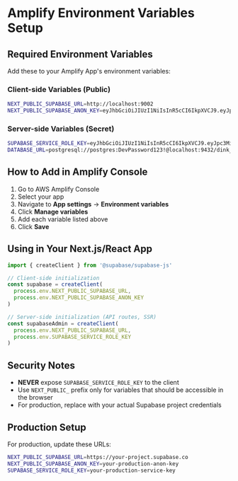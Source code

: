 # Amplify Environment Variables Setup

## Required Environment Variables

Add these to your Amplify App's environment variables:

### Client-side Variables (Public)
```bash
NEXT_PUBLIC_SUPABASE_URL=http://localhost:9002
NEXT_PUBLIC_SUPABASE_ANON_KEY=eyJhbGciOiJIUzI1NiIsInR5cCI6IkpXVCJ9.eyJpc3MiOiJzdXBhYmFzZS1kZW1vIiwicm9sZSI6ImFub24iLCJleHAiOjE5ODM4MTI5OTZ9.CRXP1A7WOeoJeXxjNni43kdQwgnWNReilDMblYTn_I0
```

### Server-side Variables (Secret)
```bash
SUPABASE_SERVICE_ROLE_KEY=eyJhbGciOiJIUzI1NiIsInR5cCI6IkpXVCJ9.eyJpc3MiOiJzdXBhYmFzZS1kZW1vIiwicm9sZSI6InNlcnZpY2Vfcm9sZSIsImV4cCI6MTk4MzgxMjk5Nn0.EGIM96RAZx35lJzdJsyH-qQwv8Hdp7fsn3W0YpN81IU
DATABASE_URL=postgresql://postgres:DevPassword123!@localhost:9432/dink_house
```

## How to Add in Amplify Console

1. Go to AWS Amplify Console
2. Select your app
3. Navigate to **App settings** → **Environment variables**
4. Click **Manage variables**
5. Add each variable listed above
6. Click **Save**

## Using in Your Next.js/React App

```javascript
import { createClient } from '@supabase/supabase-js'

// Client-side initialization
const supabase = createClient(
  process.env.NEXT_PUBLIC_SUPABASE_URL,
  process.env.NEXT_PUBLIC_SUPABASE_ANON_KEY
)

// Server-side initialization (API routes, SSR)
const supabaseAdmin = createClient(
  process.env.NEXT_PUBLIC_SUPABASE_URL,
  process.env.SUPABASE_SERVICE_ROLE_KEY
)
```

## Security Notes

- **NEVER** expose `SUPABASE_SERVICE_ROLE_KEY` to the client
- Use `NEXT_PUBLIC_` prefix only for variables that should be accessible in the browser
- For production, replace with your actual Supabase project credentials

## Production Setup

For production, update these URLs:
```bash
NEXT_PUBLIC_SUPABASE_URL=https://your-project.supabase.co
NEXT_PUBLIC_SUPABASE_ANON_KEY=your-production-anon-key
SUPABASE_SERVICE_ROLE_KEY=your-production-service-key
```